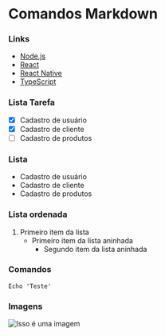 # Comandos Markdown

### Links

- [Node.js](https://nodejs.org/en/)
- [React](https://pt-br.reactjs.org/)
- [React Native](https://reactnative.dev/)
- [TypeScript](https://www.typescriptlang.org/)

### Lista Tarefa

- [x] Cadastro de usuário
- [x] Cadastro de cliente
- [ ] Cadastro de produtos

### Lista

- Cadastro de usuário
- Cadastro de cliente
- Cadastro de produtos

### Lista ordenada

1. Primeiro item da lista
     - Primeiro item da lista aninhada
       - Segundo item da lista aninhada

### Comandos
```
Echo 'Teste'
```

### Imagens
![Isso é uma imagem](https://myoctocat.com/assets/images/base-octocat.svg)




